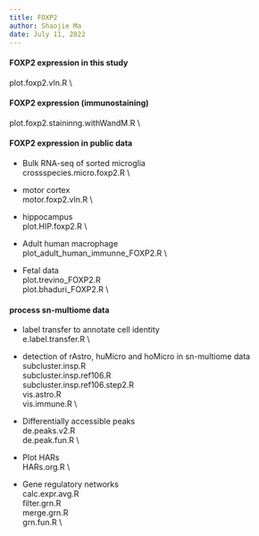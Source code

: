 ```yaml
---
title: FOXP2
author: Shaojie Ma
date: July 11, 2022
---
```



#### FOXP2 expression in this study
plot.foxp2.vln.R \


#### FOXP2 expression (immunostaining)
plot.foxp2.staininng.withWandM.R \


#### FOXP2 expression in public data
- Bulk RNA-seq of sorted microglia \
crossspecies.micro.foxp2.R \

- motor cortex \
motor.foxp2.vln.R \

- hippocampus \
plot.HIP.foxp2.R \

- Adult human macrophage \
plot_adult_human_immunne_FOXP2.R \

- Fetal data \
plot.trevino_FOXP2.R \
plot.bhaduri_FOXP2.R \


#### process sn-multiome data
- label transfer to annotate cell identity \
e.label.transfer.R \

- detection of rAstro, huMicro and hoMicro in sn-multiome data \
subcluster.insp.R \
subcluster.insp.ref106.R \
subcluster.insp.ref106.step2.R \
vis.astro.R \
vis.immune.R \

- Differentially accessible peaks \
de.peaks.v2.R \
de.peak.fun.R \

- Plot HARs \
HARs.org.R \

- Gene regulatory networks \
calc.expr.avg.R \
filter.grn.R \
merge.grn.R \
grn.fun.R \




